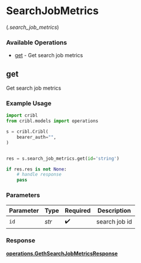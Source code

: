 # SearchJobMetrics
(*.search_job_metrics*)

### Available Operations

* [get](#get) - Get search job metrics

## get

Get search job metrics

### Example Usage

```python
import cribl
from cribl.models import operations

s = cribl.Cribl(
    bearer_auth="",
)


res = s.search_job_metrics.get(id='string')

if res.res is not None:
    # handle response
    pass
```

### Parameters

| Parameter          | Type               | Required           | Description        |
| ------------------ | ------------------ | ------------------ | ------------------ |
| `id`               | *str*              | :heavy_check_mark: | search job id      |


### Response

**[operations.GethSearchJobMetricsResponse](../../models/operations/gethsearchjobmetricsresponse.md)**

